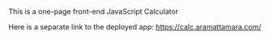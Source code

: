 This is a one-page front-end JavaScript Calculator

Here is a separate link to the deployed app:
https://calc.aramattamara.com/
